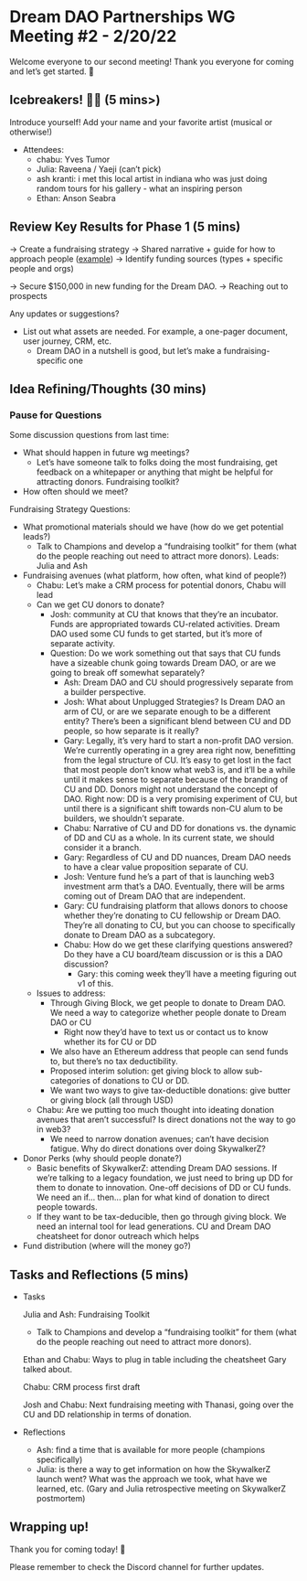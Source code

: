 # Dream DAO Partnerships WG Meeting #2 - 2/20/22

Welcome everyone to our second meeting! Thank you everyone for coming and let’s get started. 🚀

## Icebreakers! 🧊🔨 (5 mins>)

Introduce yourself! Add your name and your favorite artist (musical or otherwise!)

- Attendees:
    - chabu: Yves Tumor
    - Julia: Raveena / Yaeji (can’t pick)
    - ash kranti: i met this local artist in indiana who was just doing random tours for his gallery - what an inspiring person
    - Ethan: Anson Seabra
    

## Review Key Results for Phase 1 (5 mins)

→ Create a fundraising strategy
    → Shared narrative + guide for how to approach people ([example](https://www.notion.so/Dream-DAO-In-A-Nutshell-59aa3a822b754482a99cbf787cb9d729?pvs=21))
    → Identify funding sources (types + specific people and orgs)

→ Secure $150,000 in new funding for the Dream DAO. 
    → Reaching out to prospects

Any updates or suggestions?

- List out what assets are needed. For example, a one-pager document, user journey, CRM, etc.
    - Dream DAO in a nutshell is good, but let’s make a fundraising-specific one

## Idea Refining/Thoughts (30 mins)

### Pause for Questions

Some discussion questions from last time:

- What should happen in future wg meetings?
    - Let’s have someone talk to folks doing the most fundraising, get feedback on a whitepaper or anything that might be helpful for attracting donors. Fundraising toolkit?
- How often should we meet?

Fundraising Strategy Questions:

- What promotional materials should we have (how do we get potential leads?)
    - Talk to Champions and develop a “fundraising toolkit” for them (what do the people reaching out need to attract more donors). Leads: Julia and Ash
- Fundraising avenues (what platform, how often, what kind of people?)
    - Chabu: Let’s make a CRM process for potential donors, Chabu will lead
    - Can we get CU donors to donate?
        - Josh: community at CU that knows that they’re an incubator. Funds are appropriated towards CU-related activities. Dream DAO used some CU funds to get started, but it’s more of separate activity.
        - Question: Do we work something out that says that CU funds have a sizeable chunk going towards Dream DAO, or are we going to break off somewhat separately?
            - Ash: Dream DAO and CU should progressively separate from a builder perspective.
            - Josh: What about Unplugged Strategies? Is Dream DAO an arm of CU, or are we separate enough to be a different entity? There’s been a significant blend between CU and DD people, so how separate is it really?
            - Gary: Legally, it’s very hard to start a non-profit DAO version. We’re currently operating in a grey area right now, benefitting from the legal structure of CU. It’s easy to get lost in the fact that most people don’t know what web3 is, and it’ll be a while until it makes sense to separate because of the branding of CU and DD. Donors might not understand the concept of DAO. Right now: DD is a very promising experiment of CU, but until there is a significant shift towards non-CU alum to be builders, we shouldn’t separate.
            - Chabu: Narrative of CU and DD for donations vs. the dynamic of DD and CU as a whole. In its current state, we should consider it a branch.
            - Gary: Regardless of CU and DD nuances, Dream DAO needs to have a clear value proposition separate of CU.
            - Josh: Venture fund he’s a part of that is launching web3 investment arm that’s a DAO. Eventually, there will be arms coming out of Dream DAO that are independent.
            - Gary: CU fundraising platform that allows donors to choose whether they’re donating to CU fellowship or Dream DAO. They’re all donating to CU, but you can choose to specifically donate to Dream DAO as a subcategory.
            - Chabu: How do we get these clarifying questions answered? Do they have a CU board/team discussion or is this a DAO discussion?
                - Gary: this coming week they’ll have a meeting figuring out v1 of this.
    - Issues to address:
        - Through Giving Block, we get people to donate to Dream DAO. We need a way to categorize whether people donate to Dream DAO or CU
            - Right now they’d have to text us or contact us to know whether its for CU or DD
        - We also have an Ethereum address that people can send funds to, but there’s no tax deductibility.
        - Proposed interim solution: get giving block to allow sub-categories of donations to CU or DD.
        - We want two ways to give tax-deductible donations: give butter or giving block (all through USD)
    - Chabu: Are we putting too much thought into ideating donation avenues that aren’t successful? Is direct donations not the way to go in web3?
        - We need to narrow donation avenues; can’t have decision fatigue. Why do direct donations over doing SkywalkerZ?
- Donor Perks (why should people donate?)
    - Basic benefits of SkywalkerZ: attending Dream DAO sessions. If we’re talking to a legacy foundation, we just need to bring up DD for them to donate to innovation. One-off decisions of DD or CU funds. We need an if... then... plan for what kind of donation to direct people towards.
    - If they want to be tax-deducible, then go through giving block. We need an internal tool for lead generations. CU and Dream DAO cheatsheet for donor outreach which helps
- Fund distribution (where will the money go?)

## Tasks and Reflections (5 mins)

- Tasks
    
    Julia and Ash: Fundraising Toolkit
    
    - Talk to Champions and develop a “fundraising toolkit” for them (what do the people reaching out need to attract more donors).
    
    Ethan and Chabu: Ways to plug in table including the cheatsheet Gary talked about. 
    
    Chabu: CRM process first draft
    
    Josh and Chabu: Next fundraising meeting with Thanasi, going over the CU and DD relationship in terms of donation. 
    
- Reflections
    - Ash: find a time that is available for more people (champions specifically)
    - Julia: is there a way to get information on how the SkywalkerZ launch went? What was the approach we took, what have we learned, etc. (Gary and Julia retrospective meeting on SkywalkerZ postmortem)

## Wrapping up!

Thank you for coming today! 🌮

Please remember to check the Discord channel for further updates.